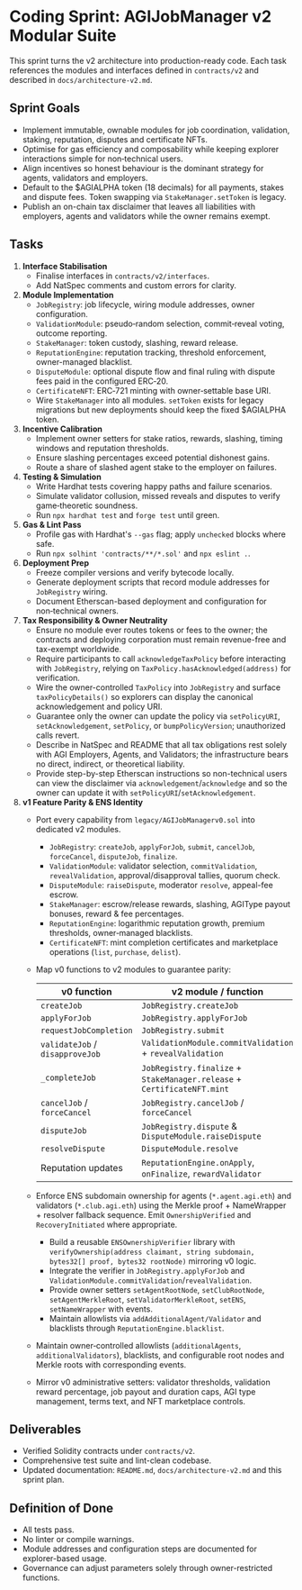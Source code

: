 # Coding Sprint: AGIJobManager v2 Modular Suite

This sprint turns the v2 architecture into production-ready code. Each task references the modules and interfaces defined in `contracts/v2` and described in `docs/architecture-v2.md`.

## Sprint Goals
- Implement immutable, ownable modules for job coordination, validation, staking, reputation, disputes and certificate NFTs.
- Optimise for gas efficiency and composability while keeping explorer interactions simple for non‑technical users.
- Align incentives so honest behaviour is the dominant strategy for agents, validators and employers.
- Default to the $AGIALPHA token (18 decimals) for all payments, stakes and dispute fees. Token swapping via `StakeManager.setToken` is legacy.
- Publish an on-chain tax disclaimer that leaves all liabilities with employers, agents and validators while the owner remains exempt.

## Tasks
1. **Interface Stabilisation**
   - Finalise interfaces in `contracts/v2/interfaces`.
   - Add NatSpec comments and custom errors for clarity.
2. **Module Implementation**
   - `JobRegistry`: job lifecycle, wiring module addresses, owner configuration.
   - `ValidationModule`: pseudo‑random selection, commit‑reveal voting, outcome reporting.
   - `StakeManager`: token custody, slashing, reward release.
   - `ReputationEngine`: reputation tracking, threshold enforcement, owner-managed blacklist.
   - `DisputeModule`: optional dispute flow and final ruling with dispute fees paid in the configured ERC‑20.
   - `CertificateNFT`: ERC‑721 minting with owner‑settable base URI.
   - Wire `StakeManager` into all modules. `setToken` exists for legacy migrations but new deployments should keep the fixed $AGIALPHA token.
3. **Incentive Calibration**
   - Implement owner setters for stake ratios, rewards, slashing, timing windows and reputation thresholds.
   - Ensure slashing percentages exceed potential dishonest gains.
   - Route a share of slashed agent stake to the employer on failures.
4. **Testing & Simulation**
   - Write Hardhat tests covering happy paths and failure scenarios.
   - Simulate validator collusion, missed reveals and disputes to verify game‑theoretic soundness.
   - Run `npx hardhat test` and `forge test` until green.
5. **Gas & Lint Pass**
   - Profile gas with Hardhat's `--gas` flag; apply `unchecked` blocks where safe.
   - Run `npx solhint 'contracts/**/*.sol'` and `npx eslint .`.
6. **Deployment Prep**
   - Freeze compiler versions and verify bytecode locally.
   - Generate deployment scripts that record module addresses for `JobRegistry` wiring.
   - Document Etherscan-based deployment and configuration for non‑technical owners.
7. **Tax Responsibility & Owner Neutrality**
   - Ensure no module ever routes tokens or fees to the owner; the contracts and deploying corporation must remain revenue-free and tax-exempt worldwide.
   - Require participants to call `acknowledgeTaxPolicy` before interacting with `JobRegistry`, relying on `TaxPolicy.hasAcknowledged(address)` for verification.
   - Wire the owner-controlled `TaxPolicy` into `JobRegistry` and surface `taxPolicyDetails()` so explorers can display the canonical acknowledgement and policy URI.
   - Guarantee only the owner can update the policy via `setPolicyURI`, `setAcknowledgement`, `setPolicy`, or `bumpPolicyVersion`; unauthorized calls revert.
   - Describe in NatSpec and README that all tax obligations rest solely with AGI Employers, Agents, and Validators; the infrastructure bears no direct, indirect, or theoretical liability.
   - Provide step-by-step Etherscan instructions so non-technical users can view the disclaimer via `acknowledgement`/`acknowledge` and so the owner can update it with `setPolicyURI`/`setAcknowledgement`.
8. **v1 Feature Parity & ENS Identity**
   - Port every capability from `legacy/AGIJobManagerv0.sol` into dedicated v2 modules.
      - `JobRegistry`: `createJob`, `applyForJob`, `submit`, `cancelJob`, `forceCancel`, `disputeJob`, `finalize`.
       - `ValidationModule`: validator selection, `commitValidation`, `revealValidation`, approval/disapproval tallies, quorum check.
       - `DisputeModule`: `raiseDispute`, moderator `resolve`, appeal-fee escrow.
       - `StakeManager`: escrow/release rewards, slashing, AGIType payout bonuses, reward & fee percentages.
       - `ReputationEngine`: logarithmic reputation growth, premium thresholds, owner‑managed blacklists.
       - `CertificateNFT`: mint completion certificates and marketplace operations (`list`, `purchase`, `delist`).
   - Map v0 functions to v2 modules to guarantee parity:

       | v0 function | v2 module / function |
       |-------------|---------------------|
       | `createJob` | `JobRegistry.createJob` |
       | `applyForJob` | `JobRegistry.applyForJob` |
       | `requestJobCompletion` | `JobRegistry.submit` |
       | `validateJob` / `disapproveJob` | `ValidationModule.commitValidation` + `revealValidation` |
       | `_completeJob` | `JobRegistry.finalize` + `StakeManager.release` + `CertificateNFT.mint` |
      | `cancelJob` / `forceCancel` | `JobRegistry.cancelJob` / `forceCancel` |
       | `disputeJob` | `JobRegistry.dispute` & `DisputeModule.raiseDispute` |
       | `resolveDispute` | `DisputeModule.resolve` |
       | Reputation updates | `ReputationEngine.onApply`, `onFinalize`, `rewardValidator` |

   - Enforce ENS subdomain ownership for agents (`*.agent.agi.eth`) and validators (`*.club.agi.eth`) using the Merkle proof + NameWrapper + resolver fallback sequence. Emit `OwnershipVerified` and `RecoveryInitiated` where appropriate.
       - Build a reusable `ENSOwnershipVerifier` library with `verifyOwnership(address claimant, string subdomain, bytes32[] proof, bytes32 rootNode)` mirroring v0 logic.
       - Integrate the verifier in `JobRegistry.applyForJob` and `ValidationModule.commitValidation`/`revealValidation`.
       - Provide owner setters `setAgentRootNode`, `setClubRootNode`, `setAgentMerkleRoot`, `setValidatorMerkleRoot`, `setENS`, `setNameWrapper` with events.
       - Maintain allowlists via `addAdditionalAgent/Validator` and blacklists through `ReputationEngine.blacklist`.
   - Maintain owner‑controlled allowlists (`additionalAgents`, `additionalValidators`), blacklists, and configurable root nodes and Merkle roots with corresponding events.
   - Mirror v0 administrative setters: validator thresholds, validation reward percentage, job payout and duration caps, AGI type management, terms text, and NFT marketplace controls.

## Deliverables
- Verified Solidity contracts under `contracts/v2`.
- Comprehensive test suite and lint-clean codebase.
- Updated documentation: `README.md`, `docs/architecture-v2.md` and this sprint plan.

## Definition of Done
- All tests pass.
- No linter or compile warnings.
- Module addresses and configuration steps are documented for explorer-based usage.
- Governance can adjust parameters solely through owner-restricted functions.
